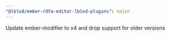 ```yaml
---
"@lblod/ember-rdfa-editor-lblod-plugins": major
---
```


Update ember-modifier to v4 and drop support for older versions
